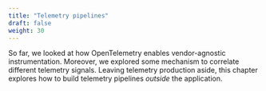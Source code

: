 ```yaml
---
title: "Telemetry pipelines"
draft: false
weight: 30
---
```


So far, we looked at how OpenTelemetry enables vendor-agnostic instrumentation.
Moreover, we explored some mechanism to correlate different telemetry signals.
Leaving telemetry production aside, this chapter explores how to build telemetry pipelines *outside* the application.